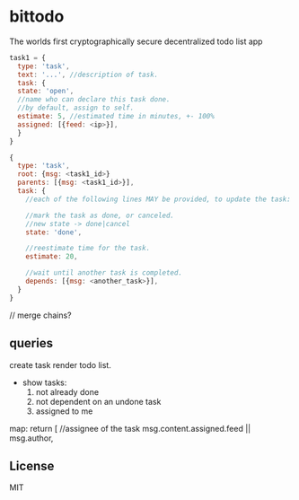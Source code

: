# bittodo

The worlds first cryptographically secure decentralized todo list app



``` js
task1 = {
  type: 'task',
  text: '...', //description of task.
  task: {
  state: 'open',
  //name who can declare this task done.
  //by default, assign to self.
  estimate: 5, //estimated time in minutes, +- 100%
  assigned: [{feed: <ip>}],
  }
}
```

``` js
{
  type: 'task',
  root: {msg: <task1_id>}
  parents: [{msg: <task1_id>}],
  task: {
    //each of the following lines MAY be provided, to update the task:

    //mark the task as done, or canceled.
    //new state -> done|cancel
    state: 'done',

    //reestimate time for the task.
    estimate: 20,

    //wait until another task is completed.
    depends: [{msg: <another_task>}],
  }
}
```

// merge chains?


## queries

create task
render todo list.
  - show tasks:
    1. not already done
    2. not dependent on an undone task
    3. assigned to me

map:
  return [
    //assignee of the task
    msg.content.assigned.feed || msg.author, 

## License

MIT
